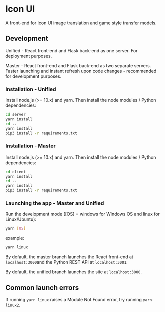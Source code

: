 # Icon UI

A front-end for Icon UI image translation and game style transfer models.

## Development

Unified - React front-end and Flask back-end as one server. For deployment purposes.

Master - React front-end and Flask back-end as two separate servers. Faster launching and instant refresh upon code changes - recommended for development purposes.

### Installation - Unified

Install node.js (>= 10.x) and yarn. Then install the node modules / Python dependencies:

```bash
cd server
yarn install
cd ..
yarn install
pip3 install -r requirements.txt
```

### Installation - Master

Install node.js (>= 10.x) and yarn. Then install the node modules / Python dependencies:

```bash
cd client
yarn install
cd ..
yarn install
pip3 install -r requirements.txt
```

### Launching the app - Master and Unified

Run the development mode ([OS] = windows for Windows OS and linux for Linux/Ubuntu):

```bash
yarn [OS]
```

example:

```bash
yarn linux
```

By default, the master branch launches the React front-end at `localhost:3000`and the Python REST API at `localhost:3001`.

By default, the unified branch launches the site at `localhost:3000`.

## Common launch errors

If running `yarn linux` raises a Module Not Found error, try running `yarn linux2`.
